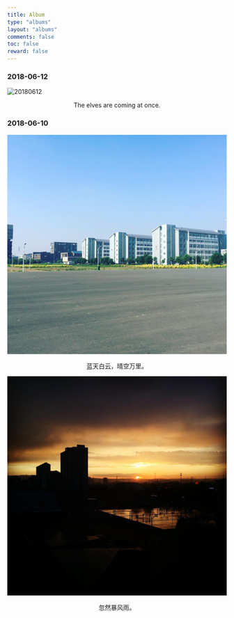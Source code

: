 ```yaml
---
title: Album
type: "albums"
layout: "albums"
comments: false
toc: false
reward: false
---
```




### 2018-06-12

![20180612](/albums/imgs/20180612.jpg)

<center>The elves are coming at once.</center>



### 2018-06-10

![20180610-1](/albums/imgs/20180610-1.jpg)

<center>蓝天白云，晴空万里。</center>

![20180610-2](/albums/imgs/20180610-2.jpg)

<center>忽然暴风雨。</center>



